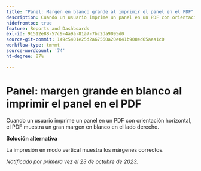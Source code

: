 ```yaml
---
title: "Panel: Margen en blanco grande al imprimir el panel en el PDF"
description: Cuando un usuario imprime un panel en un PDF con orientación horizontal, el PDF muestra un gran margen en blanco en el lado derecho.
hidefromtoc: true
feature: Reports and Dashboards
exl-id: 91512e88-57c9-4a9a-81a7-7bc2da9095d0
source-git-commit: 149c5401e25d2a67560a20e041b908ed65aea1c0
workflow-type: tm+mt
source-wordcount: '74'
ht-degree: 87%

---
```


# Panel: margen grande en blanco al imprimir el panel en el PDF

<!--Article by request-->

Cuando un usuario imprime un panel en un PDF con orientación horizontal, el PDF muestra un gran margen en blanco en el lado derecho.

**Solución alternativa**

La impresión en modo vertical muestra los márgenes correctos.

_Notificado por primera vez el 23 de octubre de 2023._
